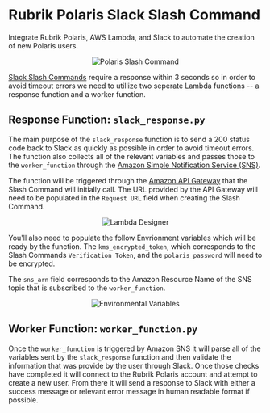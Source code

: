 # Rubrik Polaris Slack Slash Command

Integrate Rubrik Polaris, AWS Lambda, and Slack to automate the creation of new Polaris users.

<p></p>
<p align="center">
  <img src="https://user-images.githubusercontent.com/8610203/41611198-c0fa265c-73b4-11e8-9b7b-e7311c2f86f0.png" alt="Polaris Slash Command"/>
</p>

[Slack Slash Commands](https://api.slack.com/slash-commands) require a response within 3 seconds so in order to avoid timeout errors we need to utillize two seperate Lambda functions -- a response function and a worker function.


## Response Function: `slack_response.py`

The main purpose of the `slack_response` function is to send a 200 status code back to Slack as quickly as possible in order to avoid timeout errors. The function also collects all of the relevant variables and passes those to the `worker_function` through the [Amazon Simple Notification Service (SNS)](https://aws.amazon.com/sns/).

The function will be triggered through the [Amazon API Gateway](https://aws.amazon.com/api-gateway/) that the Slash Command will initially call. The URL provided by the API Gateway will need to be populated in the `Request URL` field when creating the Slash Command.

<p></p>
<p align="center">
  <img src="https://user-images.githubusercontent.com/8610203/41612298-139901d2-73b8-11e8-9e44-e7928f0c548f.png" alt="Lambda Designer"/>
</p>

You'll also need to populate the follow Envrionment variables which will be ready by the function. The `kms_encrypted_token`, which corresponds to the Slash Commands `Verification Token`, and the `polaris_password` will need to be encrypted.

The `sns_arn` field corresponds to the Amazon Resource Name of the SNS topic that is subscribed to the `worker_function`.


<p></p>
<p align="center">
  <img src="https://user-images.githubusercontent.com/8610203/41612299-13ae821e-73b8-11e8-9665-ca3c7b1efde2.png" alt="Environmental Variables"/>
</p>

## Worker Function: `worker_function.py`

Once the `worker_function` is triggered by Amazon SNS it will parse all of the variables sent by the `slack_response` function and then validate the information that was provide by the user through Slack. Once those checks have completed it will connect to the Rubrik Polaris account and attempt to create a new user. From there it will send a response to Slack with either a success message or relevant error message in human readable format if possible.


